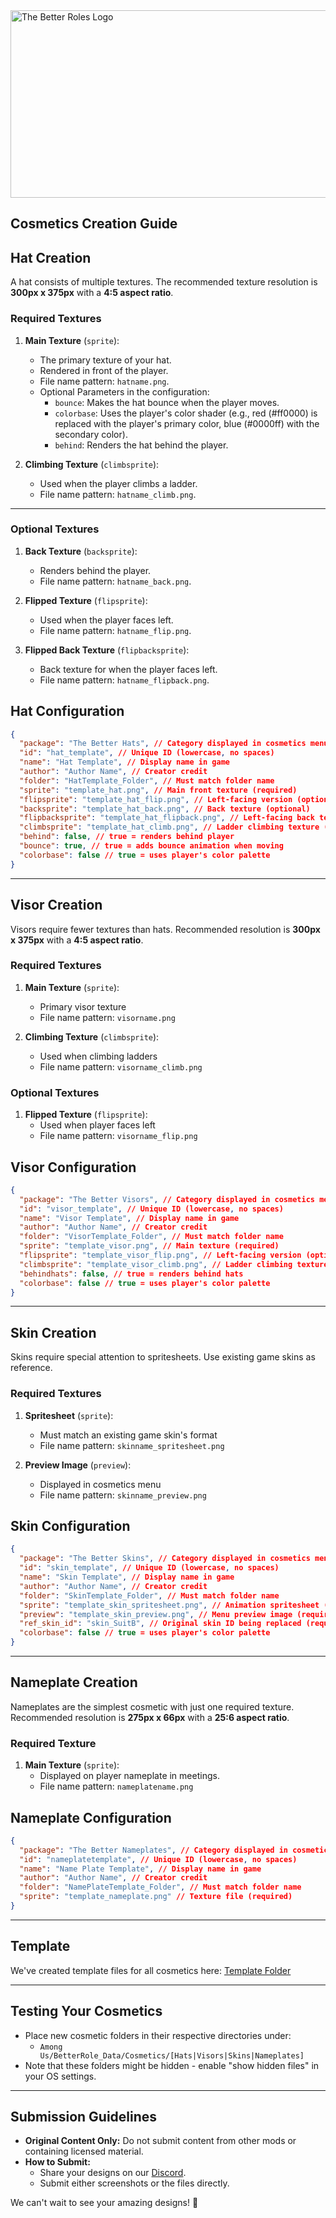 <img src="https://github.com/user-attachments/assets/8f0a9839-7b83-476b-be41-ac1f449356d4" alt="The Better Roles Logo" width="800" height="300">

## Cosmetics Creation Guide

## Hat Creation  

A hat consists of multiple textures. The recommended texture resolution is **300px x 375px** with a **4:5 aspect ratio**.  

### Required Textures  
1. **Main Texture** (`sprite`):  
   - The primary texture of your hat.  
   - Rendered in front of the player.
   - File name pattern: `hatname.png`.  
   - Optional Parameters in the configuration:  
     - `bounce`: Makes the hat bounce when the player moves.  
     - `colorbase`: Uses the player's color shader (e.g., red (#ff0000) is replaced with the player's primary color, blue (#0000ff) with the secondary color).  
     - `behind`: Renders the hat behind the player.  

2. **Climbing Texture** (`climbsprite`):  
   - Used when the player climbs a ladder.  
   - File name pattern: `hatname_climb.png`.  

---

### Optional Textures  
1. **Back Texture** (`backsprite`):  
   - Renders behind the player.  
   - File name pattern: `hatname_back.png`.  

2. **Flipped Texture** (`flipsprite`):  
   - Used when the player faces left.  
   - File name pattern: `hatname_flip.png`.  

3. **Flipped Back Texture** (`flipbacksprite`):  
   - Back texture for when the player faces left.  
   - File name pattern: `hatname_flipback.png`.  

## Hat Configuration
```json
{
  "package": "The Better Hats", // Category displayed in cosmetics menu
  "id": "hat_template", // Unique ID (lowercase, no spaces)
  "name": "Hat Template", // Display name in game
  "author": "Author Name", // Creator credit
  "folder": "HatTemplate_Folder", // Must match folder name
  "sprite": "template_hat.png", // Main front texture (required)
  "flipsprite": "template_hat_flip.png", // Left-facing version (optional)
  "backsprite": "template_hat_back.png", // Back texture (optional)
  "flipbacksprite": "template_hat_flipback.png", // Left-facing back texture (optional)
  "climbsprite": "template_hat_climb.png", // Ladder climbing texture (required)
  "behind": false, // true = renders behind player
  "bounce": true, // true = adds bounce animation when moving
  "colorbase": false // true = uses player's color palette
}
```
---

## Visor Creation  

Visors require fewer textures than hats. Recommended resolution is **300px x 375px** with a **4:5 aspect ratio**.

### Required Textures
1. **Main Texture** (`sprite`):
   - Primary visor texture
   - File name pattern: `visorname.png`
   
2. **Climbing Texture** (`climbsprite`):
   - Used when climbing ladders
   - File name pattern: `visorname_climb.png`

### Optional Textures
1. **Flipped Texture** (`flipsprite`):
   - Used when player faces left
   - File name pattern: `visorname_flip.png`

## Visor Configuration
```json
{
  "package": "The Better Visors", // Category displayed in cosmetics menu
  "id": "visor_template", // Unique ID (lowercase, no spaces)
  "name": "Visor Template", // Display name in game
  "author": "Author Name", // Creator credit
  "folder": "VisorTemplate_Folder", // Must match folder name
  "sprite": "template_visor.png", // Main texture (required)
  "flipsprite": "template_visor_flip.png", // Left-facing version (optional)
  "climbsprite": "template_visor_climb.png", // Ladder climbing texture (required)
  "behindhats": false, // true = renders behind hats
  "colorbase": false // true = uses player's color palette
}
```
---

## Skin Creation  

Skins require special attention to spritesheets. Use existing game skins as reference.

### Required Textures
1. **Spritesheet** (`sprite`):
   - Must match an existing game skin's format
   - File name pattern: `skinname_spritesheet.png`
   
2. **Preview Image** (`preview`):
   - Displayed in cosmetics menu
   - File name pattern: `skinname_preview.png`

## Skin Configuration
```json
{
  "package": "The Better Skins", // Category displayed in cosmetics menu
  "id": "skin_template", // Unique ID (lowercase, no spaces)
  "name": "Skin Template", // Display name in game
  "author": "Author Name", // Creator credit
  "folder": "SkinTemplate_Folder", // Must match folder name
  "sprite": "template_skin_spritesheet.png", // Animation spritesheet (required)
  "preview": "template_skin_preview.png", // Menu preview image (required)
  "ref_skin_id": "skin_SuitB", // Original skin ID being replaced (required)
  "colorbase": false // true = uses player's color palette
}
```
---

## Nameplate Creation  

Nameplates are the simplest cosmetic with just one required texture. Recommended resolution is **275px x 66px** with a **25:6 aspect ratio**.

### Required Texture
1. **Main Texture** (`sprite`):
   - Displayed on player nameplate in meetings.
   - File name pattern: `nameplatename.png`

## Nameplate Configuration
```json
{
  "package": "The Better Nameplates", // Category displayed in cosmetics menu
  "id": "nameplatetemplate", // Unique ID (lowercase, no spaces)
  "name": "Name Plate Template", // Display name in game
  "author": "Author Name", // Creator credit
  "folder": "NamePlateTemplate_Folder", // Must match folder name
  "sprite": "template_nameplate.png" // Texture file (required)
}
```
---

## Template  
We've created template files for all cosmetics here: [Template Folder](https://github.com/D1GQ/TBR_Hats/tree/main/Template)

---

## Testing Your Cosmetics  
- Place new cosmetic folders in their respective directories under:
  - `Among Us/BetterRole_Data/Cosmetics/[Hats|Visors|Skins|Nameplates]`
- Note that these folders might be hidden - enable "show hidden files" in your OS settings.

---

## Submission Guidelines  
- **Original Content Only:** Do not submit content from other mods or containing licensed material.  
- **How to Submit:**  
  - Share your designs on our [Discord](https://discord.com/invite/ten).  
  - Submit either screenshots or the files directly.  

We can't wait to see your amazing designs! 🎨  
